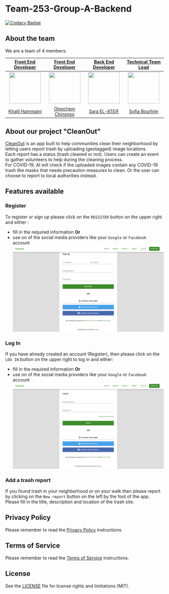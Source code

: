 # Team-253-Group-A-Backend

[![Codacy Badge](https://api.codacy.com/project/badge/Grade/8ba8b336227345f490088789142864bd)](https://app.codacy.com/gh/BuildForSDGCohort2/Team-253-Group-A-Backend?utm_source=github.com&utm_medium=referral&utm_content=BuildForSDGCohort2/Team-253-Group-A-Backend&utm_campaign=Badge_Grade_Dashboard)

## About the team

We are a team of 4 members: 

| [Front End Developer](https://github.com/BuildForSDGCohort2/Team-253-Group-A-Frontend) | [Front End Developer](https://github.com/BuildForSDGCohort2/Team-253-Group-A-Frontend)| [Back End Developer](https://github.com/BuildForSDGCohort2/Team-253-Group-A-Backend) | [Technical Team Lead](https://github.com/BuildForSDGCohort2/Team-253-Group-A-Backend) |
|:-------------------------:|:-------------------------:|:-------------------------:|:-------------------------:|
|<img src="https://avatars1.githubusercontent.com/u/297917?s=460&v=4" width="100px" height="100px"> |  <img src="https://avatars2.githubusercontent.com/u/46009285?s=460&v=4" width="100px" height="100px"> | <img src="https://avatars2.githubusercontent.com/u/27445092?s=460&u=349cffccfccda38293e4aab20868a77b60079274&v=4" width="100px" height="100px"> | <img src="https://avatars1.githubusercontent.com/u/45902355?s=460&u=ffbc0cc593f575d67140e4197eec449a412a08c9v=4" width="100px" height="100px">|
|[Khalil Hammami](https://github.com/khammami)| [Ojoechem Chinonso](https://github.com/ChinonsoIg) | [Sara EL-ATEIF](https://github.com/elateifsara)| [Sofia Bourhim](https://github.com/SofiaBee-W) |

## About our project "CleanOut"

[CleanOut](https://awesome-jang-7f1fc2.netlify.app/) is an app built to help communities clean their neighborhood by letting users report trash by uploading (geotagged) image locations.  
Each report has a status (trash cleaned or not). Users can create an event to gather volunteers to help during the cleaning process.  
For COVID-19, AI will check if the uploaded images contain any COVID-19 trash like masks that needs precaution measures to clean. Or the user can choose to report to local authorities instead.

## Features available

### Register

To register or sign up please click on the `REGISTER` button on the upper right and either :
- fill in the required information
**Or**
- use on of the social media providers like your `Google` or `Facebook` account 
![Register](register.png)

### Log In

If you have already created an account (Register), then please click on the `LOG IN` button on the upper right to log in and either:
- fill in the required information
**Or**
- use on of the social media providers like your `Google` or `Facebook` account
![Log In](log_in.png)

### Add a trash report

If you found trash in your neighborhood or on your walk then please report by clicking on the `New report` button on the left by the foot of the app. Please fill in the title, description and location of the trash site.

## Privacy Policy

Please remember to read the [Privacy Policy](https://awesome-jang-7f1fc2.netlify.app/privacy-policy) instructions.

## Terms of Service

Please remember to read the [Terms of Service](https://awesome-jang-7f1fc2.netlify.app/terms-of-services) instructions.

## License

See the [LICENSE](https://github.com/BuildForSDGCohort2/Team-253-Group-A-Frontend/blob/develop/LICENSE) file for license rights and limitations (MIT).
